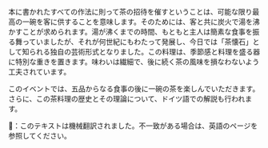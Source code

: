 本に書かれたすべての作法に則って茶の招待を催すということは、可能な限り最高の一碗を客に供することを意味します。そのためには、客と共に炭火で湯を沸かすことが求められます。湯が沸くまでの時間、もともと主人は簡素な食事を振る舞っていましたが、それが何世紀にもわたって発展し、今日では「茶懐石」として知られる独自の芸術形式となりました。この料理は、季節感と料理を盛る器に特別な重きを置きます。味わいは繊細で、後に続く茶の風味を損なわないよう工夫されています。

このイベントでは、五品からなる食事の後に一碗の茶を楽しんでいただきます。さらに、この茶料理の歴史とその理論について、ドイツ語での解説も行われます。

👾：このテキストは機械翻訳されました。不一致がある場合は、英語のページを参照してください。
